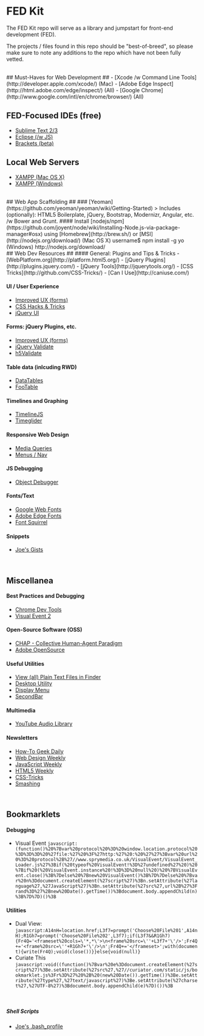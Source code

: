 FED Kit
=======

The FED Kit repo will serve as a library and jumpstart for front-end development (FED).

The projects / files found in this repo should be "best-of-breed", so please  
make sure to note any additions to the repo which have not been fully vetted.

<br/>
## Must-Haves for Web Development ##
- [Xcode /w Command Line Tools](http://developer.apple.com/xcode/) (Mac)
- [Adobe Edge Inspect](http://html.adobe.com/edge/inspect/) (All)
- [Google Chrome](http://www.google.com/intl/en/chrome/browser/) (All)

## FED-Focused IDEs (free) ##
- [Sublime Text 2/3](http://www.sublimetext.com/)
- [Eclipse (/w JS)](http://www.eclipse.org/downloads/packages/eclipse-ide-java-ee-developers/keplerr)
- [Brackets (beta)](https://github.com/adobe/brackets)

## Local Web Servers ##
- [XAMPP (Mac OS X)](http://www.apachefriends.org/en/xampp-macosx.html)
- [XAMPP (Windows)](http://www.apachefriends.org/en/xampp-windows.html)

<br/>
## Web App Scaffolding ##
### [Yeoman](https://github.com/yeoman/yeoman/wiki/Getting-Started)
> Includes (optionally): HTML5 Boilerplate, jQuery, Bootstrap, Modernizr, Angular, etc. /w Bower and Grunt.
#### Install [nodejs/npm](https://github.com/joyent/node/wiki/Installing-Node.js-via-package-manager#osx) using [Homebrew](http://brew.sh/) or [MSI](http://nodejs.org/download/)  
    (Mac OS X) username$ npm install -g yo  
    (Windows) http://nodejs.org/download/

<br/>
## Web Dev Resources ##
#### General: Plugins and Tips & Tricks
- [WebPlatform.org](http://platform.html5.org/)
- [jQuery Plugins](http://plugins.jquery.com/)
- [jQuery Tools](http://jquerytools.org/)
- [CSS Tricks](http://github.com/CSS-Tricks/)
- [Can I Use](http://caniuse.com/)

#### UI / User Experience
- [Improved UX (forms)](http://blog.teamtreehouse.com/best-free-jquery-form-plugins-to-improve-user-experience)
- [CSS Hacks & Tricks](https://gist.github.com/say2joe/6734483)
- [jQuery UI](http://jqueryui.com/)

#### Forms: jQuery Plugins, etc.
- [Improved UX (forms)](http://blog.teamtreehouse.com/best-free-jquery-form-plugins-to-improve-user-experience)
- [jQuery Validate](http://jqueryvalidation.org/)
- [h5Validate](http://ericleads.com/h5validate/)

#### Table data (inlcuding RWD)
- [DataTables](http://www.datatables.net/)
- [FooTable](https://github.com/bradvin/FooTable)

#### Timelines and Graphing
- [TimelineJS](http://timeline.verite.co/)
- [Timeglider](http://timeglider.com/widget/kitchen_sink.html)

#### Responsive Web Design
- [Media Queries](http://css-tricks.com/snippets/css/media-queries-for-standard-devices/)
- [Menus / Nav](http://www.jqueryfeed.net/go/140/menufication-responsive-fly-out-menu)

#### JS Debugging
- [Object Debugger](https://gist.github.com/say2joe/6707788)

#### Fonts/Text
- [Google Web Fonts](http://www.google.com/fonts)
- [Adobe Edge Fonts](https://edgewebfonts.adobe.com/fonts)
- [Font Squirrel](http://www.fontsquirrel.com/)

#### Snippets
- [Joe's Gists](http://gist.github.com/say2joe)

<br/>

## Miscellanea ##
#### Best Practices and Debugging
- [Chrome Dev Tools](https://developers.google.com/chrome-developer-tools/docs/authoring-development-workflow)
- [Visual Event 2](http://www.sprymedia.co.uk/article/Visual+Event+2)

#### Open-Source Software (OSS) 
- [CHAP - Collective Human-Agent Paradigm](http://chap.almende.com/)
- [Adobe OpenSource](http://html.adobe.com/opensource/)

#### Useful Utilities
- [View (all) Plain Text Files in Finder](https://coderwall.com/p/dlithw)
- [Desktop Utility](http://sweetpproductions.com/)
- [Display Menu](https://itunes.apple.com/us/app/display-menu/id549083868?mt=12)
- [SecondBar](https://www.macupdate.com/app/mac/33264/secondbar)

#### Multimedia
- [YouTube Audio Library](http://www.youtube.com/audiolibrary)

#### Newsletters
- [How-To Geek Daily](http://www.howtogeek.com/)
- [Web Design Weekly](http://web-design-weekly.com/)
- [JavaScript Weekly](http://javascriptweekly.com/)
- [HTML5 Weekly](http://html5weekly.com/)
- [CSS-Tricks](http://css-tricks.com/subscription-options/)
- [Smashing](http://www.smashingmagazine.com/the-smashing-newsletter/)

<br/>

## Bookmarklets ##
#### Debugging
- Visual Event
`javascript:(function()%20%7Bvar%20protocol%20%3D%20window.location.protocol%20%3D%3D%3D%20%27file:%27%20%3F%27http:%27%20:%20%27%27%3Bvar%20url%20%3D%20protocol%2B%27//www.sprymedia.co.uk/VisualEvent/VisualEvent_Loader.js%27%3Bif(%20typeof%20VisualEvent!%3D%27undefined%27%20)%20%7Bif%20(%20VisualEvent.instance%20!%3D%3D%20null%20)%20%7BVisualEvent.close()%3B%7Delse%20%7Bnew%20VisualEvent()%3B%7D%7Delse%20%7Bvar%20n%3Ddocument.createElement(%27script%27)%3Bn.setAttribute(%27language%27,%27JavaScript%27)%3Bn.setAttribute(%27src%27,url%2B%27%3Frand%3D%27%2Bnew%20Date().getTime())%3Bdocument.body.appendChild(n)%3B%7D%7D)()%3B`

#### Utilities
- Dual View:
`javascript:A14nH=location.href;L3f7=prompt('Choose%20File%201',A14nH);R1Gh7=prompt('Choose%20File%202',L3f7);if(L3f7&&R1Gh7){Fr4Q='<frameset%20cols=\'*,*\'>\n<frame%20src=\''+L3f7+'\'/>';Fr4Q+='<frame%20src=\''+R1Gh7+'\'/>\n';Fr4Q+='</frameset>';with(document){write(Fr4Q);void(close())}}else{void(null)}`
- Curiate This
`javascript:void((function()%7Bvar%20e%3Ddocument.createElement(%27script%27)%3Be.setAttribute(%27src%27,%27//curiator.com/static/js/bookmarklet.js%3Fr%3D%27%20%2B%20(new%20Date()).getTime())%3Be.setAttribute(%27type%27,%27text/javascript%27)%3Be.setAttribute(%27charset%27,%27UTF-8%27)%3Bdocument.body.appendChild(e)%7D)())%3B`

<br/>

##### Shell Scripts
- [Joe's .bash_profile](https://gist.github.com/say2joe/ae87bea4ad39b19fe40f)
